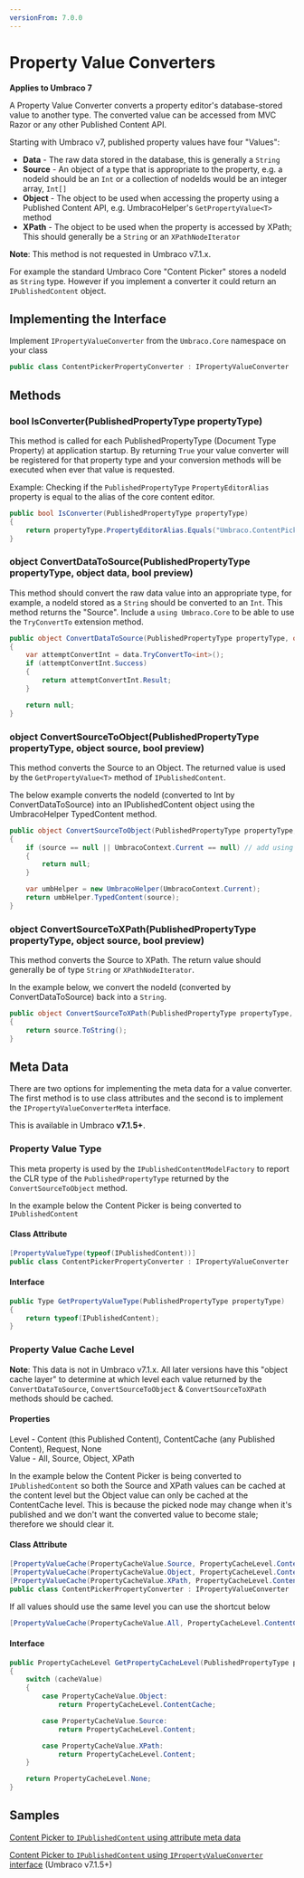 ```yaml
---
versionFrom: 7.0.0
---
```


# Property Value Converters

**Applies to Umbraco 7**

A Property Value Converter converts a property editor's database-stored value to another type. The converted value can be accessed from MVC Razor or any other Published Content API. 

Starting with Umbraco v7, published property values have four "Values":

- **Data** - The raw data stored in the database, this is generally a `String`
- **Source** - An object of a type that is appropriate to the property, e.g. a nodeId should be an `Int` or a collection of nodeIds would be an integer array, `Int[]`
- **Object** - The object to be used when accessing the property using a Published Content API, e.g. UmbracoHelper's `GetPropertyValue<T>` method
- **XPath** - The object to be used when the property is accessed by XPath; This should generally be a `String` or an `XPathNodeIterator`

**Note**: This method is not requested in Umbraco v7.1.x.

For example the standard Umbraco Core "Content Picker" stores a nodeId as `String` type. However if you implement a converter it could return an `IPublishedContent` object.

## Implementing the Interface

Implement `IPropertyValueConverter` from the `Umbraco.Core` namespace on your class

```csharp
public class ContentPickerPropertyConverter : IPropertyValueConverter
```

## Methods

### bool IsConverter(PublishedPropertyType propertyType)

This method is called for each PublishedPropertyType (Document Type Property) at application startup. By returning `True` your value converter will be registered for that property type and your conversion methods will be executed when ever that value is requested. 

Example: Checking if the `PublishedPropertyType` `PropertyEditorAlias` property is equal to the alias of the core content editor.

```csharp
public bool IsConverter(PublishedPropertyType propertyType)
{
    return propertyType.PropertyEditorAlias.Equals("Umbraco.ContentPickerAlias");
}
```

### object ConvertDataToSource(PublishedPropertyType propertyType, object data, bool preview)

This method should convert the raw data value into an appropriate type, for example, a nodeId stored as a `String` should be converted to an `Int`. This method returns the "Source".  Include a `using Umbraco.Core` to be able to use the `TryConvertTo` extension method.

```csharp
public object ConvertDataToSource(PublishedPropertyType propertyType, object data, bool preview)
{
    var attemptConvertInt = data.TryConvertTo<int>();
    if (attemptConvertInt.Success)
    {
        return attemptConvertInt.Result;
    }

    return null;
}
```

### object ConvertSourceToObject(PublishedPropertyType propertyType, object source, bool preview)

This method converts the Source to an Object. The returned value is used by the `GetPropertyValue<T>` method of `IPublishedContent`. 

The below example converts the nodeId (converted to Int by ConvertDataToSource) into an IPublishedContent object using the UmbracoHelper TypedContent method.  

```csharp
public object ConvertSourceToObject(PublishedPropertyType propertyType, object source, bool preview)
{
    if (source == null || UmbracoContext.Current == null) // add using Umbraco.Web
    {
        return null;
    }

    var umbHelper = new UmbracoHelper(UmbracoContext.Current);
    return umbHelper.TypedContent(source);
}
```

### object ConvertSourceToXPath(PublishedPropertyType propertyType, object source, bool preview)

This method converts the Source to XPath. The return value should generally be of type `String` or `XPathNodeIterator`.

In the example below, we convert the nodeId (converted by ConvertDataToSource) back into a `String`.

```csharp
public object ConvertSourceToXPath(PublishedPropertyType propertyType, object source, bool preview)
{
    return source.ToString();
}
```

## Meta Data

There are two options for implementing the meta data for a value converter. The first method is to use class attributes and the second is to implement the `IPropertyValueConverterMeta` interface. 

This is available in Umbraco **v7.1.5+**.

### Property Value Type

This meta property is used by the `IPublishedContentModelFactory` to report the CLR type of the `PublishedPropertyType` returned by the `ConvertSourceToObject` method.

In the example below the Content Picker is being converted to `IPublishedContent`

#### Class Attribute

```csharp
[PropertyValueType(typeof(IPublishedContent))]
public class ContentPickerPropertyConverter : IPropertyValueConverter
```

#### Interface

```csharp
public Type GetPropertyValueType(PublishedPropertyType propertyType)
{
    return typeof(IPublishedContent);
}
```

### Property Value Cache Level

**Note**: This data is not in Umbraco v7.1.x. All later versions have this "object cache layer" to determine at which level each value returned by the `ConvertDataToSource`, `ConvertSourceToObject` & `ConvertSourceToXPath` methods should be cached.

#### Properties

Level - Content (this Published Content), ContentCache (any Published Content), Request, None<br/>
Value - All, Source, Object, XPath

In the example below the Content Picker is being converted to `IPublishedContent` so both the Source and XPath values can be cached at the content level but the Object value can only be cached at the ContentCache level. This is because the picked node may change when it's published and we don't want the converted value to become stale; therefore we should clear it.

#### Class Attribute

```csharp
[PropertyValueCache(PropertyCacheValue.Source, PropertyCacheLevel.Content)]
[PropertyValueCache(PropertyCacheValue.Object, PropertyCacheLevel.ContentCache)]
[PropertyValueCache(PropertyCacheValue.XPath, PropertyCacheLevel.Content)]
public class ContentPickerPropertyConverter : IPropertyValueConverter
```

If all values should use the same level you can use the shortcut below

```csharp
[PropertyValueCache(PropertyCacheValue.All, PropertyCacheLevel.ContentCache)]
```

#### Interface

```csharp
public PropertyCacheLevel GetPropertyCacheLevel(PublishedPropertyType propertyType, PropertyCacheValue cacheValue)
{
    switch (cacheValue)
    {
        case PropertyCacheValue.Object:
            return PropertyCacheLevel.ContentCache; 

        case PropertyCacheValue.Source:
            return PropertyCacheLevel.Content;

        case PropertyCacheValue.XPath:
            return PropertyCacheLevel.Content;
    }

    return PropertyCacheLevel.None;
}
```

## Samples

[Content Picker to `IPublishedContent` using attribute meta data](../attributes-example.md)

[Content Picker to `IPublishedContent` using `IPropertyValueConverter` interface](../full-examples-value-converters.md) (Umbraco v7.1.5+)
